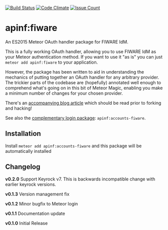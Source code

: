 [![Build Status](https://travis-ci.org/apinf/apinf-fiware.svg?branch=master)](https://travis-ci.org/apinf/apinf-fiware)
[![Code Climate](https://codeclimate.com/github/apinf/apinf-fiware/badges/gpa.svg)](https://codeclimate.com/github/apinf/apinf-fiware)
[![Issue Count](https://codeclimate.com/github/apinf/apinf-fiware/badges/issue_count.svg)](https://codeclimate.com/github/apinf/apinf-fiware)

# apinf:fiware

An ES2015 Meteor OAuth handler package for FIWARE IdM.

This is a fully working OAuth handler, allowing you to use FIWARE IdM as your Meteor authentication method. If you want to use it "as is" you can just `meteor add apinf:fiware` to your application.

However, the package has been written to aid in understanding the mechanics of putting together an OAuth handler for any arbitrary provider. The trickier parts of the codebase are (hopefully) annotated well enough to comprehend what's going on in this bit of Meteor Magic, enabling you make a minimum number of changes for your chosen provider.

There's an [accompanying blog article](http://robfallows.github.io/2015/12/17/writing-an-oauth-2-handler.html) which should be read prior to forking and hacking!

See also the [complementary login package](https://github.com/apinf/apinf-accounts-fiware): `apinf:accounts-fiware`.

## Installation

Install `meteor add apinf:accounts-fiware` and this package will be automatically installed

## Changelog

**v0.2.0** Support Keyrock v7. This is backwards incompatible change with earlier keyrock versions.

**v0.1.3** Version management fix

**v0.1.2** Minor bugfix to Meteor login

**v0.1.1** Documentation update

**v0.1.0** Initial Release
